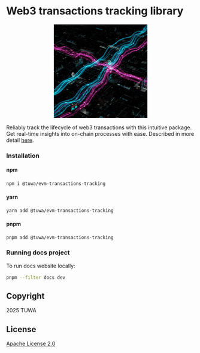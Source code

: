 # Web3 transactions tracking library

<div style="text-align: center"><img width="250px" src="./banner.jpeg" alt="Web3 transactions tracking banner"></div>

Reliably track the lifecycle of web3 transactions with this intuitive package. Get real-time insights into on-chain processes with ease. Described in more detail [here](./packages/evm-transactions-tracking/README.md).

### Installation

#### npm
<code>npm i @tuwa/evm-transactions-tracking</code>
#### yarn
<code>yarn add @tuwa/evm-transactions-tracking</code>
#### pnpm
<code>pnpm add @tuwa/evm-transactions-tracking</code>

### Running docs project
To run docs website locally:
```bash
pnpm --filter docs dev
```

## Copyright
2025 TUWA

## License
[Apache License 2.0](./LICENSE)